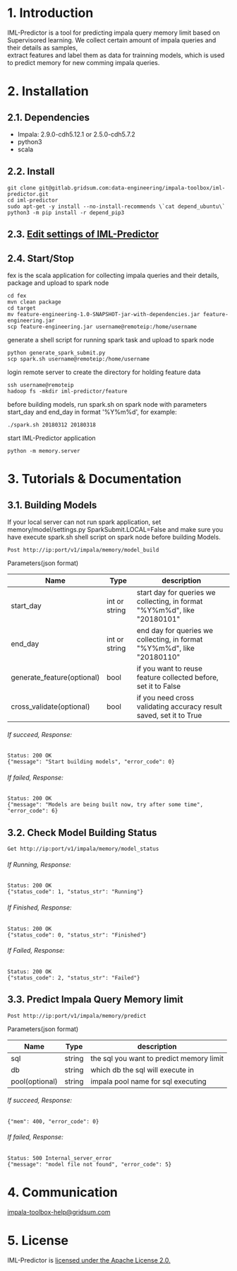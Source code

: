 # 1. Introduction
IML-Predictor is a tool for predicting impala query memory limit based on Supervisored learning. We collect certain amount of impala queries and their details as samples,  
extract features and label them as data for trainning models, which is used to predict memory for new comming impala queries.  

# 2. Installation
## 2.1. Dependencies
 - Impala: 2.9.0-cdh5.12.1 or 2.5.0-cdh5.7.2
 - python3
 - scala

## 2.2. Install
```
git clone git@gitlab.gridsum.com:data-engineering/impala-toolbox/iml-predictor.git
cd iml-predictor
sudo apt-get -y install --no-install-recommends \`cat depend_ubuntu\`
python3 -m pip install -r depend_pip3
```

## 2.3. [Edit settings of IML-Predictor](./settings_explanation.md)

## 2.4. Start/Stop
fex is the scala application for collecting impala queries and their details, package and upload to spark node
```
cd fex
mvn clean package
cd target
mv feature-engineering-1.0-SNAPSHOT-jar-with-dependencies.jar feature-engineering.jar
scp feature-engineering.jar username@remoteip:/home/username
```
generate a shell script for running spark task and upload to spark node
```
python generate_spark_submit.py
scp spark.sh username@remoteip:/home/username
```
login remote server to create the directory for holding feature data
```
ssh username@remoteip
hadoop fs -mkdir iml-predictor/feature
```
before building models, run spark.sh on spark node with parameters start_day and end_day in format '%Y%m%d', for example:
```
./spark.sh 20180312 20180318
```

start IML-Predictor application
```
python -m memory.server
```

# 3. Tutorials & Documentation

## 3.1. Building Models
If your local server can not run spark application, set memory/model/settings.py SparkSubmit.LOCAL=False and make sure you  
have execute spark.sh shell script on spark node before building Models.

```
Post http://ip:port/v1/impala/memory/model_build  
```

Parameters(json format)  

| Name      | Type |     description    |
|-----------|------|--------------------|
| start_day | int or string  |start day for queries we collecting, in format "%Y%m%d", like "20180101" |
| end_day | int or string |end day for queries we collecting, in format "%Y%m%d", like "20180110" |
| generate_feature(optional) | bool | if you want to reuse feature collected before, set it to False |
| cross_validate(optional) | bool |if you need cross validating accuracy result saved, set it to True |  


###### If succeed, Response:  
```
Status: 200 OK
{"message": "Start building models", "error_code": 0}
```
###### If failed, Response:  
```
Status: 200 OK
{"message": "Models are being built now, try after some time", "error_code": 6}
```

## 3.2. Check Model Building Status
```
Get http://ip:port/v1/impala/memory/model_status  
```
###### If Running, Response:
```
Status: 200 OK
{"status_code": 1, "status_str": "Running"}
```
###### If Finished, Response:  
```
Status: 200 OK
{"status_code": 0, "status_str": "Finished"}
```
###### If Failed, Response:  
```
Status: 200 OK
{"status_code": 2, "status_str": "Failed"}
```
## 3.3. Predict Impala Query Memory limit

```
Post http://ip:port/v1/impala/memory/predict  
```

Parameters(json format)  

| Name      | Type |     description    |
|-----------|------|--------------------|
| sql | string  | the sql you want to predict memory limit |
| db | string | which db the sql will execute in |
| pool(optional) | string | impala pool name for sql executing |


###### If succeed, Response:  
```
{"mem": 400, "error_code": 0}
```
###### If failed, Response:  
```
Status: 500 Internal_server_error
{"message": "model file not found", "error_code": 5}
```

# 4. Communication
  impala-toolbox-help@gridsum.com

# 5. License
IML-Predictor is [licensed under the Apache License 2.0.](./LICENSE)
